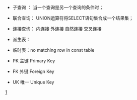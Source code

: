 + 子查询 ：  当一个查询是另一个查询的条件时；
+ 联合查询： UNION运算符将SELECT语句集合成一个结果集；
+ 连接查询： 内连接 外连接 自然连接 交叉连接

+ 派生表：
+ 临时表：no matching row in const table

+ PK 主键 Primary Key
+ FK 外键 Foreign Key
+ UK 唯一 Unique Key

[1](https://learnku.com/articles/40174)
